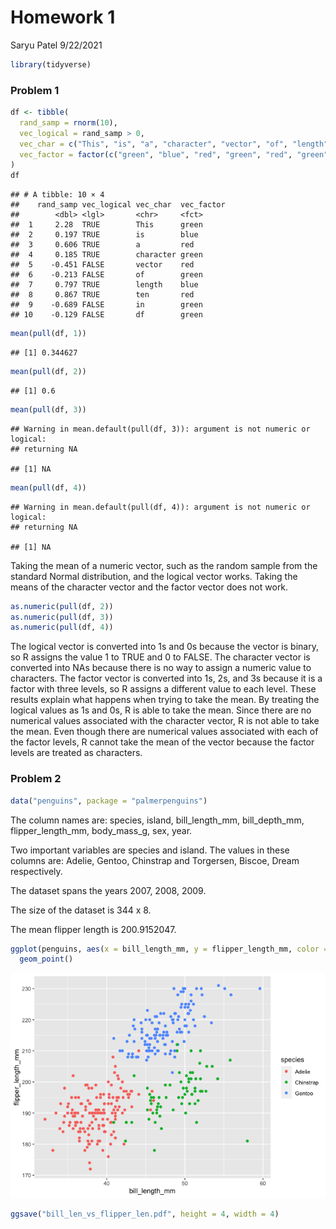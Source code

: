 Homework 1
================
Saryu Patel
9/22/2021

``` r
library(tidyverse)
```

### Problem 1

``` r
df <- tibble(
  rand_samp = rnorm(10),
  vec_logical = rand_samp > 0,
  vec_char = c("This", "is", "a", "character", "vector", "of", "length", "ten", "in", "df"),
  vec_factor = factor(c("green", "blue", "red", "green", "red", "green", "blue", "red", "green", "green"))
)
df
```

    ## # A tibble: 10 × 4
    ##    rand_samp vec_logical vec_char  vec_factor
    ##        <dbl> <lgl>       <chr>     <fct>     
    ##  1     2.28  TRUE        This      green     
    ##  2     0.197 TRUE        is        blue      
    ##  3     0.606 TRUE        a         red       
    ##  4     0.185 TRUE        character green     
    ##  5    -0.451 FALSE       vector    red       
    ##  6    -0.213 FALSE       of        green     
    ##  7     0.797 TRUE        length    blue      
    ##  8     0.867 TRUE        ten       red       
    ##  9    -0.689 FALSE       in        green     
    ## 10    -0.129 FALSE       df        green

``` r
mean(pull(df, 1))
```

    ## [1] 0.344627

``` r
mean(pull(df, 2))
```

    ## [1] 0.6

``` r
mean(pull(df, 3))
```

    ## Warning in mean.default(pull(df, 3)): argument is not numeric or logical:
    ## returning NA

    ## [1] NA

``` r
mean(pull(df, 4))
```

    ## Warning in mean.default(pull(df, 4)): argument is not numeric or logical:
    ## returning NA

    ## [1] NA

Taking the mean of a numeric vector, such as the random sample from the
standard Normal distribution, and the logical vector works. Taking the
means of the character vector and the factor vector does not work.

``` r
as.numeric(pull(df, 2))
as.numeric(pull(df, 3))
as.numeric(pull(df, 4))
```

The logical vector is converted into 1s and 0s because the vector is
binary, so R assigns the value 1 to TRUE and 0 to FALSE. The character
vector is converted into NAs because there is no way to assign a numeric
value to characters. The factor vector is converted into 1s, 2s, and 3s
because it is a factor with three levels, so R assigns a different value
to each level. These results explain what happens when trying to take
the mean. By treating the logical values as 1s and 0s, R is able to take
the mean. Since there are no numerical values associated with the
character vector, R is not able to take the mean. Even though there are
numerical values associated with each of the factor levels, R cannot
take the mean of the vector because the factor levels are treated as
characters.

### Problem 2

``` r
data("penguins", package = "palmerpenguins")
```

The column names are: species, island, bill\_length\_mm,
bill\_depth\_mm, flipper\_length\_mm, body\_mass\_g, sex, year.

Two important variables are species and island. The values in these
columns are: Adelie, Gentoo, Chinstrap and Torgersen, Biscoe, Dream
respectively.

The dataset spans the years 2007, 2008, 2009.

The size of the dataset is 344 x 8.

The mean flipper length is 200.9152047.

``` r
ggplot(penguins, aes(x = bill_length_mm, y = flipper_length_mm, color = species)) + 
  geom_point()
```

![](p8105_hw1_sp4029_files/figure-gfm/unnamed-chunk-5-1.png)<!-- -->

``` r
ggsave("bill_len_vs_flipper_len.pdf", height = 4, width = 4)
```
